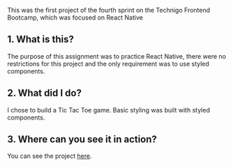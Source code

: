 This was the first project of the fourth sprint on the Technigo Frontend Bootcamp, which was focused on React Native

## 1. What is this?

The purpose of this assignment was to practice React Native, there were no restrictions for this project and the only requirement was to use styled components.

## 2. What did I do?

I chose to build a Tic Tac Toe game. Basic styling was built with styled components.

## 3. Where can you see it in action?

You can see the project [here](https://snack.expo.io/@tavferreira/tavferreira-project-react-native-app).